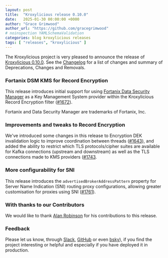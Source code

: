 ```yaml
---
layout: post
title:  "Kroxylicious release 0.10.0"
date:   2025-01-30 00:00:00 +0000
author: "Grace Grimwood"
author_url: "https://github.com/gracegrimwood"
# noinspection YAMLSchemaValidation
categories: blog kroxylicious releases
tags: [ "releases", "kroxylicious" ]
---
```


The Kroxylicious project is very pleased to announce the release of [Kroxylicious 0.10.0](https://github.com/kroxylicious/kroxylicious/releases/tag/v0.10.0). See the [Changelog](https://github.com/kroxylicious/kroxylicious/blob/main/CHANGELOG.md#0100) for a list of changes and summary of Deprecations, Changes and Removals.

### Fortanix DSM KMS for Record Encryption

This release introduces initial support for using [Fortanix Data Security Manager](https://www.fortanix.com/platform/data-security-manager) as a Key Management System provider within the Kroxylicious Record Encryption filter ([#1672](https://github.com/kroxylicious/kroxylicious/pull/1672)).

Fortanix and Data Security Manager are trademarks of Fortanix, Inc.

### Improvements and tweaks to Record Encryption

We've introduced some changes in this release to Encryption DEK invalidation logic to improve coordination between threads ([#1643](https://github.com/kroxylicious/kroxylicious/pull/1643)), and added the ability to restrict which TLS protocols/cipher suites are available for Kafka connections (upstream and downstream) as well as the TLS connections made to KMS providers ([#1743](https://github.com/kroxylicious/kroxylicious/pull/1743).

### More configurability for SNI

This release introduces the `advertisedBrokerAddressPattern` property for Server Name Indication (SNI) routing proxy configurations, allowing greater customisation for proxies using SNI ([#1761](https://github.com/kroxylicious/kroxylicious/pull/1761)).

### With thanks to our Contributors

We would like to thank [Alan Robinson](https://github.com/alanrobinson-dwp) for his contributions to this release.

### Feedback

Please let us know, through [Slack](https://kroxylicious.slack.com), [GitHub](https://github.com/kroxylicious/kroxylicious/issues) or even [bsky](https://bsky.app/profile/kroxylicious.io)), if you find the project interesting or helpful and especially if you have deployed it in production.